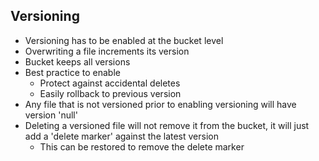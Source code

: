 Versioning
----------
- Versioning has to be enabled at the bucket level
- Overwriting a file increments its version
- Bucket keeps all versions
- Best practice to enable
    - Protect against accidental deletes
    - Easily rollback to previous version
- Any file that is not versioned prior to enabling versioning will have version 'null'
- Deleting a versioned file will not remove it from the bucket, it will just add a 'delete marker' against the latest version
    - This can be restored to remove the delete marker
